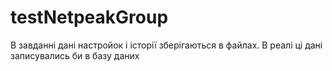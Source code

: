 # testNetpeakGroup
В завданні дані настройок і історії зберігаються в файлах. В реалі ці дані записувались би в базу даних
